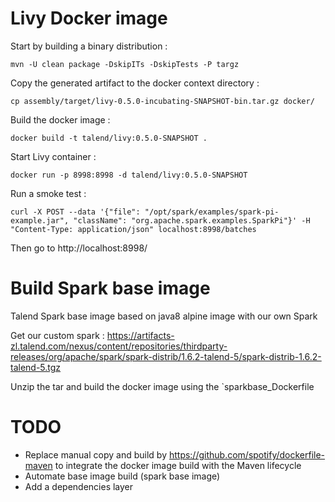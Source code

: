 # Livy Docker image
Start by building a binary distribution :
```
mvn -U clean package -DskipITs -DskipTests -P targz
```
Copy the generated artifact to the docker context directory :
```
cp assembly/target/livy-0.5.0-incubating-SNAPSHOT-bin.tar.gz docker/
```
Build the docker image :
```
docker build -t talend/livy:0.5.0-SNAPSHOT .
```
Start Livy container  :
```
docker run -p 8998:8998 -d talend/livy:0.5.0-SNAPSHOT
```
Run a smoke test :
```
curl -X POST --data '{"file": "/opt/spark/examples/spark-pi-example.jar", "className": "org.apache.spark.examples.SparkPi"}' -H "Content-Type: application/json" localhost:8998/batches
```
Then go to http://localhost:8998/

# Build Spark base image
Talend Spark base image based on java8 alpine image with our own Spark 

Get our custom spark : https://artifacts-zl.talend.com/nexus/content/repositories/thirdparty-releases/org/apache/spark/spark-distrib/1.6.2-talend-5/spark-distrib-1.6.2-talend-5.tgz

Unzip the tar and build the docker image using the `sparkbase_Dockerfile

# TODO
- Replace manual copy and build by https://github.com/spotify/dockerfile-maven to integrate the docker image build with the Maven lifecycle
- Automate base image build (spark base image)
- Add a dependencies layer

